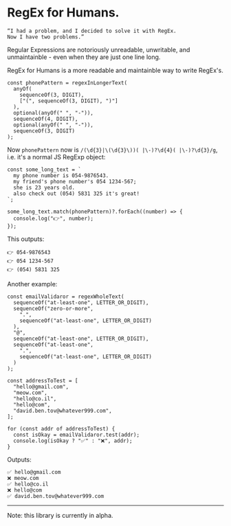 # RegEx for Humans.


    “I had a problem, and I decided to solve it with RegEx.
    Now I have two problems.”

Regular Expressions are notoriously unreadable, unwritable, and unmaintainble -
even when they are just one line long.

RegEx for Humans is a more readable and maintainble way to write RegEx's.

    const phonePattern = regexInLongerText(
      anyOf(
        sequenceOf(3, DIGIT), 
        ["(", sequenceOf(3, DIGIT), ")"]
      ),
      optional(anyOf(" ", "-")),
      sequenceOf(4, DIGIT),
      optional(anyOf(" ", "-")),
      sequenceOf(3, DIGIT)
    );
Now `phonePattern` now is `/(\d{3}|\(\d{3}\))( |\-)?\d{4}( |\-)?\d{3}/g`,
i.e. it's a normal JS RegExp object:

    const some_long_text = `
      my phone number is 054-9876543.
      my friend's phone number's 054 1234-567;
      she is 23 years old.
      also check out (054) 5831 325 it's great!
    `;
    
    some_long_text.match(phonePattern)?.forEach((number) => {
      console.log("👉", number);
    });
    
This outputs:

    👉 054-9876543
    👉 054 1234-567
    👉 (054) 5831 325

Another example:

    const emailValidaror = regexWholeText(
      sequenceOf("at-least-one", LETTER_OR_DIGIT),
      sequenceOf("zero-or-more", 
        ".", 
        sequenceOf("at-least-one", LETTER_OR_DIGIT)
      ),
      "@",
      sequenceOf("at-least-one", LETTER_OR_DIGIT),
      sequenceOf("at-least-one", 
        ".", 
        sequenceOf("at-least-one", LETTER_OR_DIGIT)
      )
    );
    
    const addressToTest = [
      "hello@gmail.com",
      "meow.com",
      "hello@co.il",
      "hello@com",
      "david.ben.tov@whatever999.com",
    ];
    
    for (const addr of addressToTest) {
      const isOkay = emailValidaror.test(addr);
      console.log(isOkay ? "✅" : "❌", addr);
    }

Outputs:

    ✅ hello@gmail.com
    ❌ meow.com
    ✅ hello@co.il
    ❌ hello@com
    ✅ david.ben.tov@whatever999.com


***

Note: this library is currently in alpha.